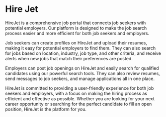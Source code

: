# Hire Jet

HireJet is a comprehensive job portal that connects job seekers with potential employers. Our platform is designed to make the job search process easier and more efficient for both job seekers and employers.

Job seekers can create profiles on HireJet and upload their resumes, making it easy for potential employers to find them. They can also search for jobs based on location, industry, job type, and other criteria, and receive alerts when new jobs that match their preferences are posted.

Employers can post job openings on HireJet and easily search for qualified candidates using our powerful search tools. They can also review resumes, send messages to job seekers, and manage applications all in one place.

HireJet is committed to providing a user-friendly experience for both job seekers and employers, with a focus on making the hiring process as efficient and effective as possible. Whether you are looking for your next career opportunity or searching for the perfect candidate to fill an open position, HireJet is the platform for you.